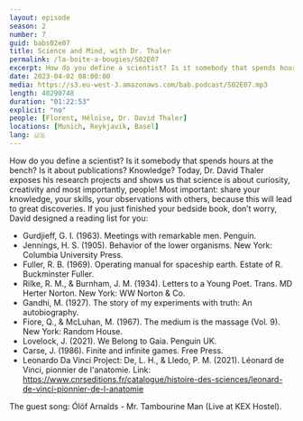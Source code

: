 ```yaml
---
layout: episode
season: 2
number: 7
guid: babs02e07
title: Science and Mind, with Dr. Thaler
permalink: /la-boite-a-bougies/S02E07
excerpt: How do you define a scientist? Is it somebody that spends hours at the bench? Is it about publications? Knowledge? Today, Dr. David Thaler exposes his research projects and shows us that science is about curiosity, creativity and most importantly, people!
date: 2023-04-02 08:00:00
media: https://s3.eu-west-3.amazonaws.com/bab.podcast/S02E07.mp3
length: 40290748
duration: "01:22:53"
explicit: "no"
people: [Florent, Héloïse, Dr. David Thaler]
locations: [Munich, Reykjavik, Basel]
lang: 🇺🇸
---
```


How do you define a scientist? Is it somebody that spends hours at the bench? Is it about publications? Knowledge? Today, Dr. David Thaler exposes his research projects and shows us that science is about curiosity, creativity and most importantly, people!
Most important: share your knowledge, your skills, your observations with others, because this will lead to great discoveries.
If you just finished your bedside book, don’t worry, David designed a reading list for you:

- Gurdjieff, G. I. (1963). Meetings with remarkable men. Penguin.
- Jennings, H. S. (1905). Behavior of the lower organisms. New York: Columbia University Press.
- Fuller, R. B. (1969). Operating manual for spaceship earth. Estate of R. Buckminster Fuller.
- Rilke, R. M., & Burnham, J. M. (1934). Letters to a Young Poet. Trans. MD Herter Norton. New York: WW Norton & Co.
- Gandhi, M. (1927). The story of my experiments with truth: An autobiography.
- Fiore, Q., & McLuhan, M. (1967). The medium is the massage (Vol. 9). New York: Random House.
- Lovelock, J. (2021). We Belong to Gaia. Penguin UK.
- Carse, J. (1986). Finite and infinite games. Free Press.
- Leonardo Da Vinci Project:  De, L. H., & Lledo, P. M. (2021). Léonard de Vinci, pionnier de l'anatomie. Link: https://www.cnrseditions.fr/catalogue/histoire-des-sciences/leonard-de-vinci-pionnier-de-l-anatomie

The guest song: Ólöf Arnalds - Mr. Tambourine Man (Live at KEX Hostel).
